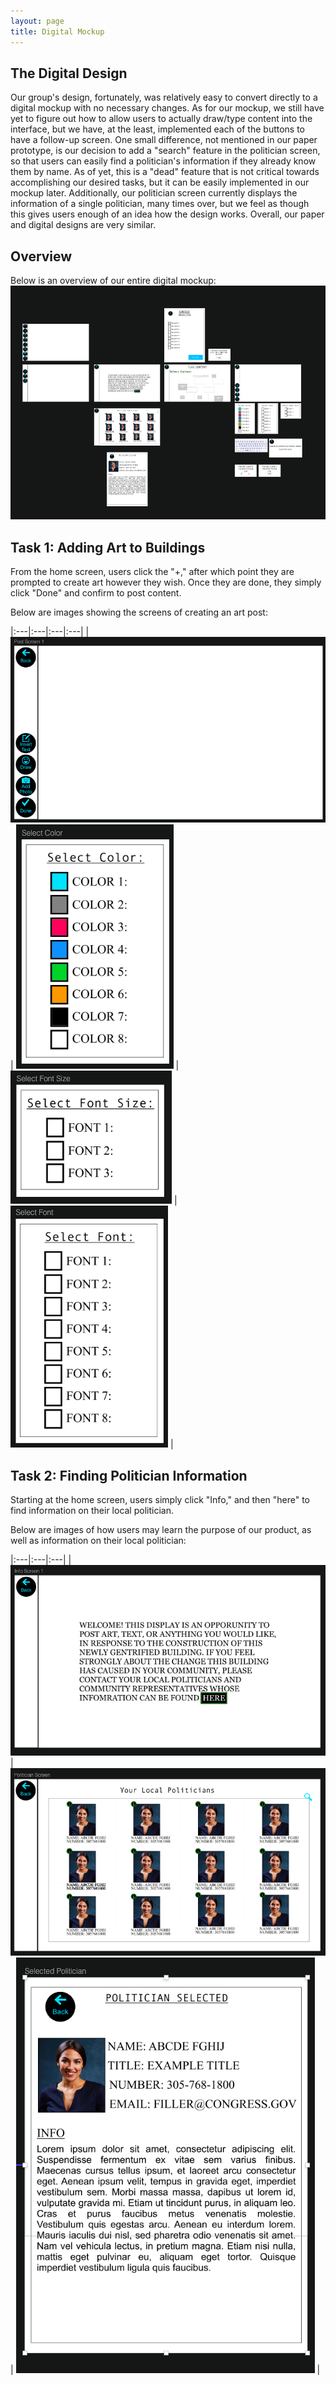 ```yaml
---
layout: page
title: Digital Mockup
---
```


## The Digital Design
Our group's design, fortunately, was relatively easy to convert directly to a digital mockup with no necessary changes. As for our mockup, we still have yet to figure out how to allow users to actually draw/type content into the interface, but we have, at the least, implemented each of the buttons to have a follow-up screen. One small difference, not mentioned in our paper prototype, is our decision to add a "search" feature in the politician screen, so that users can easily find a politician's information if they already know them by name. As of yet, this is a "dead" feature that is not critical towards accomplishing our desired tasks, but it can be easily implemented in our mockup later. Additionally, our politician screen currently displays the information of a single politician, many times over, but we feel as though this gives users enough of an idea how the design works. Overall, our paper and digital designs are very similar.

## Overview

Below is an overview of our entire digital mockup:
![art](/img/hifi_overview.png)

## Task 1: Adding Art to Buildings

From the home screen, users click the "+," after which point they are prompted to create art however they wish. Once they are done, they simply click "Done" and confirm to post content.

Below are images showing the screens of creating an art post:

|:---|:---|:---|:---|
| ![art](/img/postScreen.png) | ![art](/img/selectColor.png) | ![art](/img/selectSize.png) | ![art](/img/selectFont.png) |

## Task 2: Finding Politician Information

Starting at the home screen, users simply click "Info," and then "here" to find information on their local politician.

Below are images of how users may learn the purpose of our product, as well as information on their local politician:

|:---|:---|:---|
| ![politicians](/img/infoScreen.png) | ![politicians](/img/localPoliticians.png) | ![politicians](/img/politicianSelected.png) |
